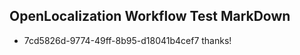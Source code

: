 ## OpenLocalization Workflow Test MarkDown
* 7cd5826d-9774-49ff-8b95-d18041b4cef7 
thanks!<!--HONumber=Mar16_HO3-->
